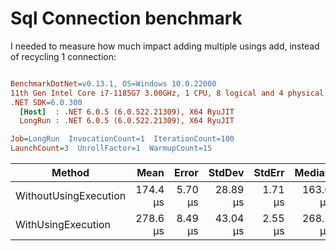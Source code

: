 ﻿# Sql Connection benchmark

I needed to measure how much impact adding multiple usings add, instead of recycling 1 connection:

``` ini

BenchmarkDotNet=v0.13.1, OS=Windows 10.0.22000
11th Gen Intel Core i7-1185G7 3.00GHz, 1 CPU, 8 logical and 4 physical cores
.NET SDK=6.0.300
  [Host]  : .NET 6.0.5 (6.0.522.21309), X64 RyuJIT
  LongRun : .NET 6.0.5 (6.0.522.21309), X64 RyuJIT

Job=LongRun  InvocationCount=1  IterationCount=100  
LaunchCount=3  UnrollFactor=1  WarmupCount=15  

```
|                Method |     Mean |   Error |   StdDev |  StdErr |   Median |      Min |       Q1 |       Q3 |      Max |    Op/s | Allocated |
|---------------------- |---------:|--------:|---------:|--------:|---------:|---------:|---------:|---------:|---------:|--------:|----------:|
| WithoutUsingExecution | 174.4 μs | 5.70 μs | 28.89 μs | 1.71 μs | 163.6 μs | 135.3 μs | 153.6 μs | 189.6 μs | 273.2 μs | 5,735.2 |      8 KB |
|    WithUsingExecution | 278.6 μs | 8.49 μs | 43.04 μs | 2.55 μs | 268.2 μs | 209.7 μs | 248.9 μs | 299.4 μs | 448.5 μs | 3,590.0 |     11 KB |
